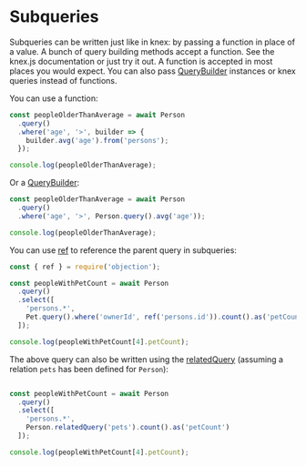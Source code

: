 # Subqueries

Subqueries can be written just like in knex: by passing a function in place of a value. A bunch of query building methods accept a function. See the knex.js documentation or just try it out. A function is accepted in most places you would expect. You can also pass [QueryBuilder](/api/query-builder.html) instances or knex queries instead of functions.

You can use a function:

```js
const peopleOlderThanAverage = await Person
  .query()
  .where('age', '>', builder => {
    builder.avg('age').from('persons');
  });

console.log(peopleOlderThanAverage);
```

Or a [QueryBuilder](/api/query-builder.html):

```js
const peopleOlderThanAverage = await Person
  .query()
  .where('age', '>', Person.query().avg('age'));

console.log(peopleOlderThanAverage);
```

You can use [ref](/api/objection.js#ref) to reference the parent query  in subqueries:

```js
const { ref } = require('objection');

const peopleWithPetCount = await Person
  .query()
  .select([
    'persons.*',
    Pet.query().where('ownerId', ref('persons.id')).count().as('petCount')
  ]);

console.log(peopleWithPetCount[4].petCount);
```

The above query can also be written using the [relatedQuery](/api/model.html#static-relatedquery) (assuming a relation `pets` has been defined for `Person`):

```js

const peopleWithPetCount = await Person
  .query()
  .select([
    'persons.*',
    Person.relatedQuery('pets').count().as('petCount')
  ]);

console.log(peopleWithPetCount[4].petCount);
```
